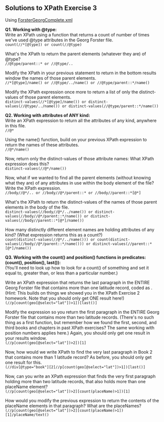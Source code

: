 ## Solutions to XPath Exercise 3 ##   

Using [ForsterGeorgComplete.xml](http://newtfire.org/dh/ForsterGeorgComplete.xml)

**Q1. Working with @type:**  
Write an XPath using a function that returns a count of number of times we've used @type attributes in the Georg Forster file.  
`count(//*[@type]) or count(//@type)`  
  
What's the XPath to return the parent elements (whatever they are) of @type?  
`//@type/parent::* or //@type/..`   

Modify the XPath in your previous statement to return in the bottom results window the names of those parent elements.  
`//*[@type]/name() or //@type/../name() or //@type/parent::*/name()`
  
Modify the XPath expression once more to return a list of only the distinct-values of those parent elements.    
`distinct-values(//*[@type]/name()) or distinct-values(//@type/../name()) or distinct-values(//@type/parent::*/name())`   
   
**Q2. Working with attributes of ANY kind:**   
Write an XPath expression to return all the attributes of any kind, anywhere in this file.  
`//@*`  
  
Using the name() function, build on your previous XPath expression to return the names of these attributes.  
`//@*/name()`  
  
Now, return only the distinct-values of those attribute names: What XPath expression does this?  
`distinct-values(//@*/name())`  
  
Now, what if we wanted to find all the parent elements (without knowing what they are) of any attributes in use within the body element of the file? Write the XPath expression.  
`//body//@*/.. or //body//@*/parent::* or //body//parent::*[@*]`  

What's the XPath to return the distinct-values of the names of those parent elements in the body of the file.  
`distinct-values(//body//@*/../name()) or distinct-values(//body//@*/parent::*/name()) or distinct-values(//body//parent::*[@*]/name())`  
  
How many distinctly different element names are holding attributes of any kind? (What expression returns this as a count?)  
`count(distinct-values(//@*/../name())) or count(distinct-values(//body//@*/parent::*/name())) or distinct-values(//parent::*[@*]/name())`  
  
**Q3. Working with the count() and position() functions in predicates: (count(), position(), last()):**    
(You'll need to look up how to look for a count() of something and set it equal to, greater than, or less than a particular number.)   
 
Write an XPath expression that returns the last paragraph in the ENTIRE Georg Forster file that contains more than one latitude record, coded as <geo select="lat">. (Hint: This builds on things we showed you in the XPath Exercise 2 homework. Note that you should only get ONE result here!)  
`(//p[count(geo[@select="lat"])>1])[last()]`  
  
Modify the expression so you return the first paragraph in the ENTIRE Georg Forster file that contains more than two latitude records. (There's no such thing as a first function, but remember how we found the first, second, and third books and chapters in past XPath exercises? The same working with position numbers applies here.) Again, you should only get one result in your results window.  
`(//p[count(geo[@select="lat"])>2])[1]`  
  
Now, how would we write XPath to find the very last paragraph in Book 2 that contains more than 1 latitude record? As before, you should only get one result for this.  
`(//div[@type="book"][2]//p[count(geo[@select="lat"])>1])[last()]`  
  
Now, can you write an XPath expression that finds the very first paragraph holding more than two latitude records, that also holds more than one placeName element?  
`(//p[count(geo[@select="lat"])>2][count(placeName)>1])[1]`  
  
How would you modify the previous expression to return the contents of the placeName elements in that paragraph? What are the placeNames?  
`(//p[count(geo[@select="lat"])>2][count(placeName)>1])[1]/placeName/text()`  